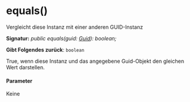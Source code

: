 # <a name="equals"></a>equals()




Vergleicht diese Instanz mit einer anderen GUID-Instanz

**Signatur:** _public equals(guid: [Guid](../sp-core-library/guid.md)): boolean;_

**Gibt Folgendes zurück**: `boolean`



True, wenn diese Instanz und das angegebene Guid-Objekt den gleichen Wert darstellen.

#### <a name="parameters"></a>Parameter
Keine


